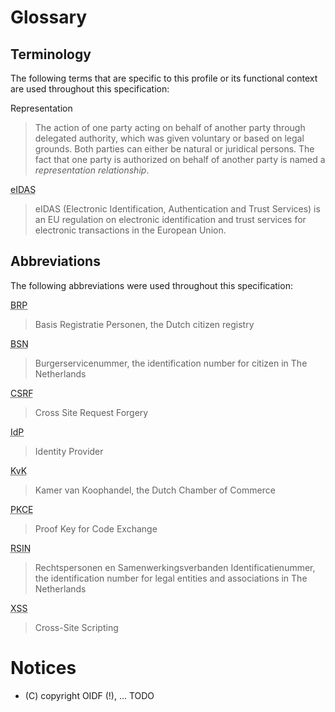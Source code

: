 # Glossary

## Terminology
The following terms that are specific to this profile or its functional context are used throughout this specification:

Representation
>  The action of one party acting on behalf of another party through delegated authority, which was given voluntary or based on legal grounds. Both parties can either be natural or juridical persons. The fact that one party is authorized on behalf of another party is named a _representation relationship_.


<abbr title="Electronic Identification, Authentication and Trust Services">eIDAS</abbr>

>  eIDAS (Electronic Identification, Authentication and Trust Services) is an EU regulation on electronic identification and trust services for electronic transactions in the European Union.

## Abbreviations
The following abbreviations were used throughout this specification:

<abbr title="Basis Registratie Personen, the Dutch citizen registry">BRP</abbr>
> Basis Registratie Personen, the Dutch citizen registry

<abbr title="Burgerservicenummer, the identification number for citizen in The Netherlands">BSN</abbr>
> Burgerservicenummer, the identification number for citizen in The Netherlands

<abbr title="Cross Site Request Forgery">CSRF</abbr>
> Cross Site Request Forgery

<abbr title="Identity Provider">IdP</abbr>
> Identity Provider

<abbr title="Kamer van Koophandel, the Dutch Chamber of Commerce">KvK</abbr>
> Kamer van Koophandel, the Dutch Chamber of Commerce

<abbr title="Proof Key for Code Exchange">PKCE</abbr>
> Proof Key for Code Exchange

<abbr title="Rechtspersonen en Samenwerkingsverbanden Identificatienummer, the identification number for legal entities and associations in The Netherlands">RSIN</abbr>
> Rechtspersonen en Samenwerkingsverbanden Identificatienummer, the identification number for legal entities and associations in The Netherlands

<abbr title="Cross-Site Scripting">XSS</abbr>
> Cross-Site Scripting

# Notices
* (C) copyright OIDF (!), ... TODO